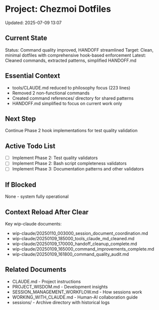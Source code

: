 # Project: Chezmoi Dotfiles
Updated: 2025-07-09 13:07

## Current State
Status: Command quality improved, HANDOFF streamlined
Target: Clean, minimal dotfiles with comprehensive hook-based enforcement
Latest: Cleaned commands, extracted patterns, simplified HANDOFF.md

## Essential Context
- tools/CLAUDE.md reduced to philosophy focus (223 lines)
- Removed 2 non-functional commands
- Created command references/ directory for shared patterns
- HANDOFF.md simplified to focus on current work only

## Next Step
Continue Phase 2 hook implementations for test quality validation

## Active Todo List
- [ ] Implement Phase 2: Test quality validators
- [ ] Implement Phase 2: Bash script completeness validators
- [ ] Implement Phase 3: Documentation patterns and other validators

## If Blocked
None - system fully operational

## Context Reload After Clear
Key wip-claude documents:
- wip-claude/20250110_003000_session_document_coordination.md
- wip-claude/20250109_185000_tools_claude_md_cleaned.md
- wip-claude/20250109_170000_handoff_cleanup_complete.md
- wip-claude/20250109_165000_command_improvements_complete.md
- wip-claude/20250109_161800_command_quality_audit.md

## Related Documents
- CLAUDE.md - Project instructions
- PROJECT_WISDOM.md - Development insights
- SESSION_MANAGEMENT_WORKFLOW.md - How sessions work
- WORKING_WITH_CLAUDE.md - Human-AI collaboration guide
- sessions/ - Archive directory with historical logs